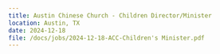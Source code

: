 ```yaml
---
title: Austin Chinese Church - Children Director/Minister
location: Austin, TX
date: 2024-12-18         
file: /docs/jobs/2024-12-18-ACC-Children's Minister.pdf
---
```

